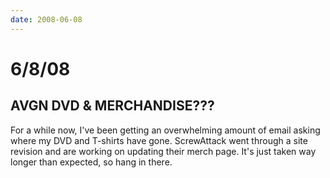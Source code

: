 ```yaml
---
date: 2008-06-08
---
```

# 6/8/08


## AVGN DVD & MERCHANDISE???

For a while now, I've been getting an overwhelming amount of email asking where my DVD and T-shirts have gone. ScrewAttack went through a site revision and are working on updating their merch page. It's just taken way longer than expected, so hang in there.